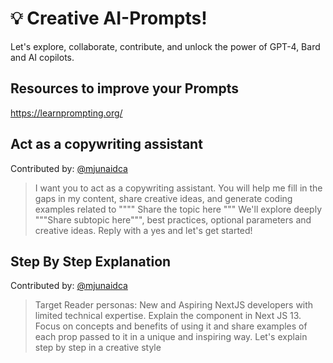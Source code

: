 # 💡 Creative AI-Prompts!

Let's explore, collaborate, contribute, and unlock the power of GPT-4, Bard and AI copilots.

## Resources to improve your Prompts

<a>https://learnprompting.org/</a>

## Act as a copywriting assistant
Contributed by: [@mjunaidca](https://github.com/mjunaidca)

> I want you to act as a copywriting assistant. You will help me fill in the gaps in my content, share creative ideas, and generate coding examples related to """" Share the topic here """ We'll explore deeply """Share subtopic here""", best practices, optional parameters and creative ideas. Reply with a yes and let's get started!

## Step By Step Explanation
Contributed by: [@mjunaidca](https://github.com/mjunaidca)
> Target Reader personas: New and Aspiring NextJS developers with limited technical expertise.
Explain the <Link> component in Next JS 13. Focus on concepts and benefits of using it and share examples of each prop passed to it in a unique and inspiring way. Let's explain step by step in a creative style
